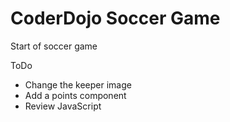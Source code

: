 CoderDojo Soccer Game
================

Start of soccer game

ToDo

* Change the keeper image
* Add a points component
* Review JavaScript